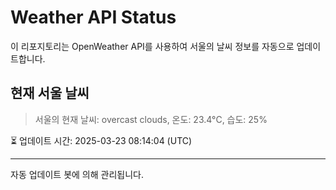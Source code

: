 
# Weather API Status

이 리포지토리는 OpenWeather API를 사용하여 서울의 날씨 정보를 자동으로 업데이트합니다.

## 현재 서울 날씨
> 서울의 현재 날씨: overcast clouds, 온도: 23.4°C, 습도: 25%

⏳ 업데이트 시간: 2025-03-23 08:14:04 (UTC)

---
자동 업데이트 봇에 의해 관리됩니다.
